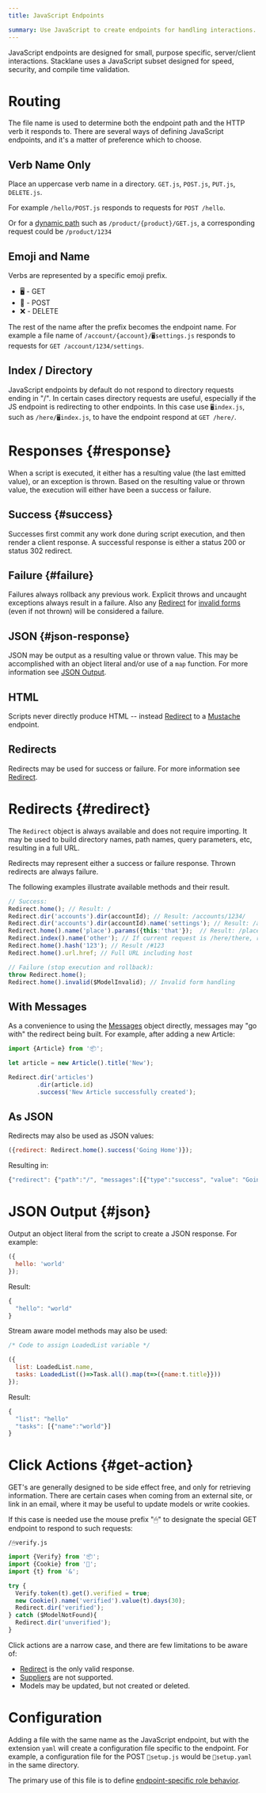 ```yaml
---
title: JavaScript Endpoints

summary: Use JavaScript to create endpoints for handling interactions.
---
```


JavaScript endpoints are designed for small, purpose specific, server/client interactions.
Stacklane uses a JavaScript subset designed for speed, security, and compile time validation.

# Routing

The file name is used to determine both the endpoint path and the HTTP verb it responds to.
There are several ways of defining JavaScript endpoints, and it's a matter of preference which to choose.

## Verb Name Only

Place an uppercase verb name in a directory.
`GET.js`, `POST.js`, `PUT.js`, `DELETE.js`.

For example `/hello/POST.js` responds to requests for `POST /hello`.

Or for a [dynamic path](/🗄/Article/endpoints/dynamic.md) such as `/product/{product}/GET.js`,
a corresponding request could be `/product/1234`

## Emoji and Name

Verbs are represented by a specific emoji prefix.

- 🖥 - GET
- 📮 - POST
- ❌ - DELETE

The rest of the name after the prefix becomes the endpoint name.
For example a file name of `/account/{account}/🖥settings.js`
responds to requests for `GET /account/1234/settings`.

## Index / Directory

JavaScript endpoints by default do not respond to directory requests ending in "/".
In certain cases directory requests are useful, especially if the JS endpoint is redirecting to other endpoints.
In this case use `🖥index.js`, such as `/here/🖥index.js`, to have the endpoint respond at `GET /here/`.

# Responses {#response}

When a script is executed, it either has a resulting value (the last emitted value), or an exception is thrown.
Based on the resulting value or thrown value, the execution will either have been a success or failure.

## Success {#success}

Successes first commit any work done during script execution, and then render a client response.
A successful response is either a status 200 or status 302 redirect.

## Failure {#failure}

Failures always rollback any previous work.
Explicit throws and uncaught exceptions always result in a failure.
Also any [Redirect](#redirect) for [invalid forms](/🗄/Article/endpoints/forms.md)
(even if not thrown) will be considered a failure.

## JSON {#json-response}

JSON may be output as a resulting value or thrown value.
This may be accomplished with an object literal and/or use of a `map` function.
For more information see [JSON Output](#json).

## HTML

Scripts never directly produce HTML -- instead [Redirect](#redirect)
to a [Mustache](/🗄/Article/endpoints/mustache.md) endpoint.

## Redirects

Redirects may be used for success or failure.
For more information see [Redirect](#redirect).

# Redirects {#redirect}

The `Redirect` object is always available and does not require importing.
It may be used to build directory names, path names, query parameters, etc,
resulting in a full URL.

Redirects may represent either a success or failure response.
Thrown redirects are always failure.

The following examples illustrate available methods and their result.

```javascript
// Success:
Redirect.home(); // Result: /
Redirect.dir('accounts').dir(accountId); // Result: /accounts/1234/
Redirect.dir('accounts').dir(accountId).name('settings'); // Result: /accounts/1234/settings
Redirect.home().name('place').params({this:'that'});  // Result: /place?this=that
Redirect.index().name('other'); // If current request is /here/there, result: /here/other
Redirect.home().hash('123'); // Result /#123
Redirect.home().url.href; // Full URL including host

// Failure (stop execution and rollback):
throw Redirect.home();
Redirect.home().invalid($ModelInvalid); // Invalid form handling
```

## With Messages

As a convenience to using the [Messages](/🗄/Article/scripting/messages.md) object directly,
messages may "go with" the redirect being built.
For example, after adding a new Article:

```javascript
import {Article} from '📦';

let article = new Article().title('New');

Redirect.dir('articles')
        .dir(article.id)
        .success('New Article successfully created');
```

## As JSON

Redirects may also be used as JSON values:

```javascript
({redirect: Redirect.home().success('Going Home')});
```

Resulting in:

```javascript
{"redirect": {"path":"/", "messages":[{"type":"success", "value": "Going Home"}]}
```

# JSON Output {#json}

Output an object literal from the script to create a JSON response.  For example:

```javascript
({
  hello: 'world'
});
```

Result:

```javascript
{
  "hello": "world"
}
```

Stream aware model methods may also be used:

```javascript
/* Code to assign LoadedList variable */

({
  list: LoadedList.name,
  tasks: LoadedList(()=>Task.all().map(t=>({name:t.title}}))
});
```

Result:

```javascript
{
  "list": "hello"
  "tasks": [{"name":"world"}]
}
```

# Click Actions {#get-action}

GET's are generally designed to be side effect free, and only for retrieving information.
There are certain cases when coming from an external site, or link in an email,
where it may be useful to update models or write cookies.

If this case is needed use the mouse prefix "🖱" to designate the special GET endpoint to respond to such requests:

```file-name
/🖱verify.js
```
```javascript
import {Verify} from '📦';
import {Cookie} from '🍪';
import {t} from '&';

try {
  Verify.token(t).get().verified = true;
  new Cookie().name('verified').value(t).days(30);
  Redirect.dir('verified');
} catch ($ModelNotFound){
  Redirect.dir('unverified');
}
```

Click actions are a narrow case, and there are few limitations to be aware of:

- [Redirect](#redirect) is the only valid response.
- [Suppliers](/🗄/Article/scripting/suppliers.md) are not supported.
- Models may be updated, but not created or deleted.

# Configuration

Adding a file with the same name as the JavaScript endpoint, but with 
the extension `yaml` will create a configuration file specific to the endpoint.
For example, a configuration file for the POST `📮setup.js` would be `📮setup.yaml` in the same directory.

The primary use of this file is to define 
[endpoint-specific role behavior](/🗄/Article/users/roles.md#endpoint).